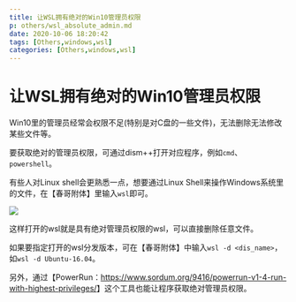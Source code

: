 ```yaml
---
title: 让WSL拥有绝对的Win10管理员权限
p: others/wsl_absolute_admin.md
date: 2020-10-06 18:20:42
tags: [Others,windows,wsl]
categories: [Others,windows,wsl]
---
```


# 让WSL拥有绝对的Win10管理员权限

Win10里的管理员经常会权限不足(特别是对C盘的一些文件)，无法删除无法修改某些文件等。

要获取绝对的管理员权限，可通过dism++打开对应程序，例如`cmd`、`powershell`。

有些人对Linux shell会更熟悉一点，想要通过Linux Shell来操作Windows系统里的文件，在【春哥附体】里输入`wsl`即可。

![](/img/others/1601445409952.png)

这样打开的wsl就是具有绝对管理员权限的wsl，可以直接删除任意文件。

如果要指定打开的wsl分发版本，可在【春哥附体】中输入`wsl -d <dis_name>`，如`wsl -d Ubuntu-16.04`。

另外，通过【PowerRun：<https://www.sordum.org/9416/powerrun-v1-4-run-with-highest-privileges/>】这个工具也能让程序获取绝对管理员权限。